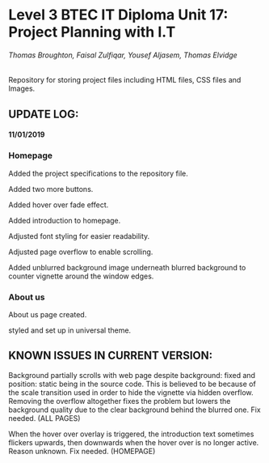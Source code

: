 # Level 3 BTEC IT Diploma Unit 17: Project Planning with I.T
###### Thomas Broughton, Faisal Zulfiqar, Yousef Aljasem, Thomas Elvidge

Repository for storing project files including HTML files, CSS files and Images.


## UPDATE LOG:

#### 11/01/2019
### Homepage
Added the project specifications to the repository file.

Added two more buttons.

Added hover over fade effect.

Added introduction to homepage.

Adjusted font styling for easier readability.

Adjusted page overflow to enable scrolling.

Added unblurred background image underneath blurred background to counter vignette around the window edges.

### About us
About us page created.

styled and set up in universal theme.

## KNOWN ISSUES IN CURRENT VERSION:

Background partially scrolls with web page despite background: fixed and position: static being in 
the source code. This is believed to be because of the scale transition used in order to hide the vignette via hidden overflow. Removing the overflow altogether fixes the problem but lowers the background quality due to the clear background behind the blurred one. Fix needed. (ALL PAGES)

When the hover over overlay is triggered, the introduction text sometimes flickers upwards, then downwards when the hover over is no longer active. Reason unknown. Fix needed. (HOMEPAGE)
